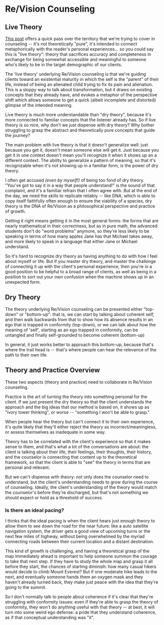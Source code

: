 # Re/Vision Counseling

## Live Theory

[This post](https://www.quora.com/When-did-you-learn-to-start-loving-yourself/answer/Les-Matheson-1?share=f19da144&srid=C3lY) offers a quick pass over the territory that we're trying to cover in counseling -- it's not theoretically "pure", it's intended to connect metaphorically with the reader's personal experiences... so you could say this is "live theory": theory that sacrifices accuracy and completeness in exchange for being somewhat accessible and meaningful to someone who's likely to be in the target demographic of our clients.

The 'live theory' underlying Re/Vision counseling is that we're guiding clients toward an existential maturity in which the self is the "parent" of their life, instead of being an alienated child trying to fix its pain and alienation.  This is a sloppy way to talk about transformation, but it draws on existing concepts that they already have, and evokes a metaphor of the perspective shift which allows someone to get a quick (albeit incomplete and distorted) glimpse of the intended meaning.

Live theory is much more understandable than "dry theory", because it's more connected to familiar concepts that the listener already has.   So if live theory is so nice, why don't we just dispense with dry theory?  Why bother struggling to grasp the abstract and theoretically pure concepts that guide the journey?

The main problem with live theory is that it doesn't generalize well: just because you get it, doesn't mean someone else will get it.  Just because you get it in one context doesn't mean you'll recognize it when it shows up an a different context.   The ability to generalize a pattern of meaning, so that it's recognizable when it's not showing up in a familiar form, is the power of dry theory.

I often get accused *(even by myself!)* of being too fond of dry theory.  "You've got to say it in a way that people understand!" is the sound of that complaint, and it's a familiar refrain that I often agree with.   But at the end of the day, we need the skills to replicate reliably -- like DNA, which is able to copy itself faithfully often enough to ensure the viability of a species, dry theory is the DNA of Re/Vision as a philosophical perspective and practice of growth.  

Getting it right means getting it in the most general forms: the forms that are nearly mathematical in their correctness, but as in pure math, the advanced students don't do "word problems" anymore, so they're less likely to be speaking in terms of how many apples Jane has that Michael takes away, and more likely to speak in a language that either Jane or Michael understand.

So it's hard to recognize dry theory as having anything to do with how I feel about myself or life.  But if you master dry theory, and master the challenge of connecting it up with the client's personal experience, then you're in a good position to be helpful to a broad range of clients, as well as being in a position to sort out your own confusion when the machine shows up in an unexpected form.

## Dry Theory

The theory underlying Re/Vision counseling can be presented either "top-down" or "bottom-up": that is, we can start by talking about coherent self, and then walk backwards from that to show how its absence results in an ego that is trapped in conformity (top-down), or we can talk about how the meaning of 'self', starting as an ego trapped in conformity,  can be untangled and finally self-grounded to become coherent (bottom-up)

In general, it just works better to approach this bottom-up, because that's where the trail head is -- that's where people can hear the relevance of the path to their own life.


## Theory and Practice Overview

These two aspects (theory and practice) need to collaborate in Re/Vision counseling.

Practice is the art of turning the theory into something personal for the client.   If we just present the dry theory so that the client understands the approach and the big ideas that our method is based on, it shows up as "ivory tower thinking", or worse -- "something I won't be able to grasp."

When people hear the theory but can't connect it to their own experience, it's quite likely that they'll either reject the theory as incorrect/meaningless, or assess themselves as inadequate in some way.

Theory has to be correlated with the client's experience so that it makes sense to them, and that's what a lot of the conversations are about: the client is talking about their life, their feelings, their thoughts, their history, and the counselor is connecting that content up to the theoretical framework, so that the client is able to "see" the theory in terms that are personal and relevant.

But we can't dispense with theory: not only does the counselor need to understand, but the client's understanding needs to grow during the course of counseling.  Ideally, the client's understanding of the theory would match the counselor's before they're discharged, but that's not something we should expect or hold as a threshold of success.

### Is there an ideal pacing?

I thinks that the ideal pacing is when the client hears just enough theory to allow them to see down the road for the near future: like a auto satellite navigation system, the driver gets a good view of upcoming turns or the next few miles of highway, without being overwhelmed by the myriad connecting roads between their current location and a distant destination.

This kind of growth is challenging, and having a theoretical grasp of the map immediately ahead is important to help someone summon the courage to take that next step.  If they have to study the whole map and grasp it all before they start, the chances of starting diminish: how many casual hikers would decide to climb Mount Everest?  But if one moderate hike leads to the next, and eventually someone hands them an oxygen mask and they haven't already turned back, they make just peace with the idea that they're going to the summit.

So I don't normally talk to people about coherence if it's clear that they're struggling with conformity issues: even if they're able to grasp the theory of conformity, they won't do anything useful with that theory -- at best, it will turn into some weird ego defense: a pride that they understand coherence, as if that conceptual understanding was "it".




